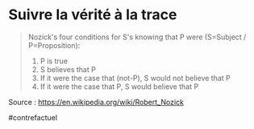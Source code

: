 # Suivre la vérité à la trace

> Nozick's four conditions for S's knowing that P were (S=Subject / P=Proposition):
> 
> 1.  P is true
> 2.  S believes that P
> 3.  If it were the case that (not-P), S would not believe that P
> 4.  If it were the case that P, S would believe that P

Source : https://en.wikipedia.org/wiki/Robert_Nozick

#contrefactuel 